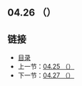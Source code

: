 ## 04.26 （）


## 链接
* [目录](https://github.com/alpha2018/go-zh/blob/master/tour/directory.md)
* 上一节：[04.25 （）](https://github.com/alpha2018/go-zh/blob/master/tour/04.25.md)
* 下一节：[04.27 （）](https://github.com/alpha2018/go-zh/blob/master/tour/04.27.md)
